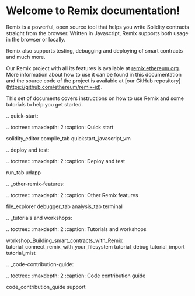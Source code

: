 Welcome to Remix documentation!
===============================

Remix is a powerful, open source tool that helps you write Solidity contracts straight from the browser.
Written in Javascript, Remix supports both usage in the browser or locally.

Remix also supports testing, debugging and deploying of smart contracts and much more.

Our Remix project with all its features is available
at [remix.ethereum.org](http://remix.ethereum.org). More information about how to use it can be found in this
documentation and the source code of the project is available at [our GitHub repository]
(https://github.com/ethereum/remix-id).

This set of documents covers instructions on how to use Remix and some tutorials to help you get started.

.. quick-start:

.. toctree::
   :maxdepth: 2
   :caption: Quick start

   solidity_editor
   compile_tab
   quickstart_javascript_vm


.. deploy and test:

.. toctree::
   :maxdepth: 2
   :caption: Deploy and test

   run_tab
   udapp

.. _other-remix-features:

.. toctree::
   :maxdepth: 2
   :caption: Other Remix features

   file_explorer
   debugger_tab
   analysis_tab
   terminal

.. _tutorials and workshops:

.. toctree::
   :maxdepth: 2
   :caption: Tutorials and workshops

   workshop_Building_smart_contracts_with_Remix
   tutorial_connect_remix_with_your_filesystem
   tutorial_debug
   tutorial_import
   tutorial_mist

.. _code-contribution-guide:

.. toctree::
   :maxdepth: 2
   :caption: Code contribution guide

   code_contribution_guide
   support
